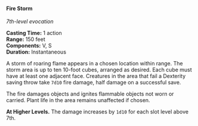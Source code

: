 #### Fire Storm
<!-- TODO Check and tag this spell -->
<!-- markdownlint-disable-next-line no-emphasis-as-heading -->
_7th-level evocation_

**Casting Time:** 1 action \
**Range:** 150 feet \
**Components:** V, S \
**Duration:** Instantaneous

A storm of roaring flame appears in a chosen location within range.
The storm area is up to ten 10-foot cubes, arranged as desired.
Each cube must have at least one adjacent face.
Creatures in the area that fail a Dexterity saving throw take `7d10` fire damage, half damage on a successful save.

The fire damages objects and ignites flammable objects not worn or carried.
Plant life in the area remains unaffected if chosen.

**At Higher Levels.**
The damage increases by `1d10` for each slot level above 7th.
